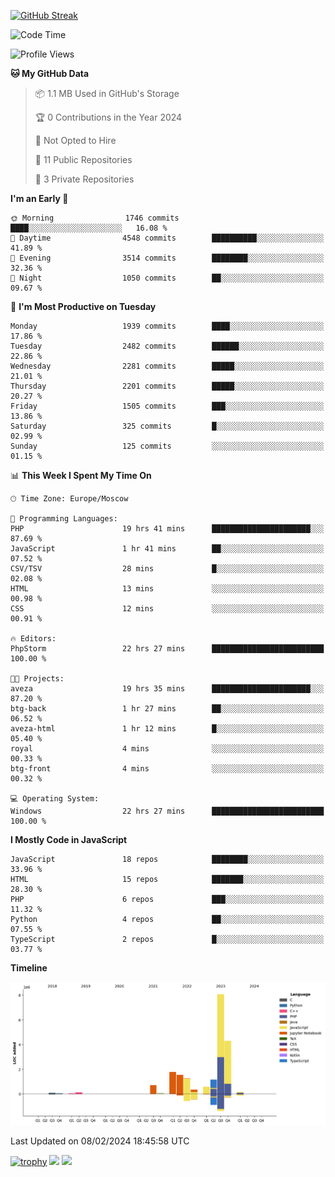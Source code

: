 [![GitHub Streak](https://github-readme-streak-stats.herokuapp.com/?user=yogik10)](https://git.io/streak-stats)
<!--START_SECTION:waka-->
![Code Time](http://img.shields.io/badge/Code%20Time-215%20hrs%2052%20mins-blue)

![Profile Views](http://img.shields.io/badge/Profile%20Views-0-blue)

**🐱 My GitHub Data** 

> 📦 1.1 MB Used in GitHub's Storage 
 > 
> 🏆 0 Contributions in the Year 2024
 > 
> 🚫 Not Opted to Hire
 > 
> 📜 11 Public Repositories 
 > 
> 🔑 3 Private Repositories 
 > 
**I'm an Early 🐤** 

```text
🌞 Morning                1746 commits        ████░░░░░░░░░░░░░░░░░░░░░   16.08 % 
🌆 Daytime                4548 commits        ██████████░░░░░░░░░░░░░░░   41.89 % 
🌃 Evening                3514 commits        ████████░░░░░░░░░░░░░░░░░   32.36 % 
🌙 Night                  1050 commits        ██░░░░░░░░░░░░░░░░░░░░░░░   09.67 % 
```
📅 **I'm Most Productive on Tuesday** 

```text
Monday                   1939 commits        ████░░░░░░░░░░░░░░░░░░░░░   17.86 % 
Tuesday                  2482 commits        ██████░░░░░░░░░░░░░░░░░░░   22.86 % 
Wednesday                2281 commits        █████░░░░░░░░░░░░░░░░░░░░   21.01 % 
Thursday                 2201 commits        █████░░░░░░░░░░░░░░░░░░░░   20.27 % 
Friday                   1505 commits        ███░░░░░░░░░░░░░░░░░░░░░░   13.86 % 
Saturday                 325 commits         █░░░░░░░░░░░░░░░░░░░░░░░░   02.99 % 
Sunday                   125 commits         ░░░░░░░░░░░░░░░░░░░░░░░░░   01.15 % 
```


📊 **This Week I Spent My Time On** 

```text
🕑︎ Time Zone: Europe/Moscow

💬 Programming Languages: 
PHP                      19 hrs 41 mins      ██████████████████████░░░   87.69 % 
JavaScript               1 hr 41 mins        ██░░░░░░░░░░░░░░░░░░░░░░░   07.52 % 
CSV/TSV                  28 mins             █░░░░░░░░░░░░░░░░░░░░░░░░   02.08 % 
HTML                     13 mins             ░░░░░░░░░░░░░░░░░░░░░░░░░   00.98 % 
CSS                      12 mins             ░░░░░░░░░░░░░░░░░░░░░░░░░   00.91 % 

🔥 Editors: 
PhpStorm                 22 hrs 27 mins      █████████████████████████   100.00 % 

🐱‍💻 Projects: 
aveza                    19 hrs 35 mins      ██████████████████████░░░   87.20 % 
btg-back                 1 hr 27 mins        ██░░░░░░░░░░░░░░░░░░░░░░░   06.52 % 
aveza-html               1 hr 12 mins        █░░░░░░░░░░░░░░░░░░░░░░░░   05.40 % 
royal                    4 mins              ░░░░░░░░░░░░░░░░░░░░░░░░░   00.33 % 
btg-front                4 mins              ░░░░░░░░░░░░░░░░░░░░░░░░░   00.32 % 

💻 Operating System: 
Windows                  22 hrs 27 mins      █████████████████████████   100.00 % 
```

**I Mostly Code in JavaScript** 

```text
JavaScript               18 repos            ████████░░░░░░░░░░░░░░░░░   33.96 % 
HTML                     15 repos            ███████░░░░░░░░░░░░░░░░░░   28.30 % 
PHP                      6 repos             ███░░░░░░░░░░░░░░░░░░░░░░   11.32 % 
Python                   4 repos             ██░░░░░░░░░░░░░░░░░░░░░░░   07.55 % 
TypeScript               2 repos             █░░░░░░░░░░░░░░░░░░░░░░░░   03.77 % 
```



**Timeline**

![Lines of Code chart](https://raw.githubusercontent.com/Yogik10/Yogik10/main/assets/bar_graph.png)


 Last Updated on 08/02/2024 18:45:58 UTC
<!--END_SECTION:waka-->
[![trophy](https://github-profile-trophy.vercel.app/?username=yogik10)](https://github.com/ryo-ma/github-profile-trophy)
![](https://github-profile-summary-cards.vercel.app/api/cards/profile-details?username=yogik10&theme=solarized_dark)
![](https://github-profile-summary-cards.vercel.app/api/cards/most-commit-language?username=yogik10&theme=solarized_dark)


